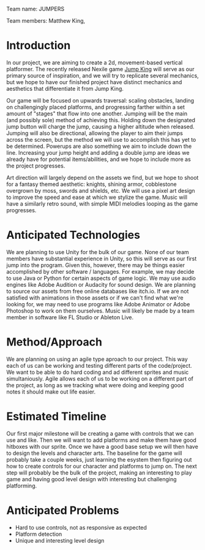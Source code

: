 Team name: JUMPERS

Team members: Matthew King,

# Introduction

In our project, we are aiming to create a 2d, movement-based vertical platformer. The recently released Nexile game [Jump King](https://nexile.se/jump-king/) will serve as our primary source of inspiration, and we will try to replicate several mechanics, but we hope to have our finished project have distinct mechanics and aesthetics that differentiate it from Jump King.

Our game will be focused on upwards traversal: scaling obstacles, landing on challengingly placed platforms, and progressing farther within a set amount of "stages" that flow into one another. Jumping will be the main (and possibly sole) method of achieving this. Holding down the designated jump button will charge the jump, causing a higher altitude when released. Jumping will also be directional, allowing the player to aim their jumps across the screen, but the method we will use to accomplish this has yet to be determined. Powerups are also something we aim to include down the line. Increasing your jump height and adding a double jump are ideas we already have for potential items/abilities, and we hope to include more as the project progresses. 

Art direction will largely depend on the assets we find, but we hope to shoot for a fantasy themed aesthetic: knights, shining armor, cobblestone overgrown by moss, swords and shields, etc. We will use a pixel art design to improve the speed and ease at which we stylize the game. Music will have a similarly retro sound, with simple MIDI melodies looping as the game progresses.

# Anticipated Technologies

We are planning to use Unity for the bulk of our game. None of our team members have substantial experience in Unity, so this will serve as our first jump into the program. Given this, however, there may be things easier accomplished by other software / languages. For example, we may decide to use Java or Python for certain aspects of game logic. We may use audio engines like Adobe Audition or Audacity for sound design. We are planning to source our assets from free online databases like itch.io. If we are not satisfied with animations in those assets or if we can't find what we're looking for, we may need to use programs like Adobe Animator or Adobe Photoshop to work on them ourselves. Music will likely be made by a team member in software like FL Studio or Ableton Live.   

# Method/Approach

We are planning on using an agile type aproach to our project. This way each of us can be working and testing different parts of the code/project. We want to be able to do hard coding and ad different sprites and music simultaniously. Agile allows each of us to be working on a different part of the project, as long as we tracking what were doing and keeping good notes it should make out life easier.

# Estimated Timeline

Our first major milestone will be creating a game with controls that we can use and like. Then we will want to add platforms and make them have good hitboxes with our sprite. Once we have a good base setup we will then have to design the levels and character arts. The baseline for the game will probably take a couple weeks, just learning the esystem then figuring out how to create controls for our character and platforms to jump on. The next step will probably be the bulk of the project, making an interesting to play game and having good level design with interesting but challenging platforming.

# Anticipated Problems

* Hard to use controls, not as responsive as expected
* Platform detection
* Unique and interesting level design

